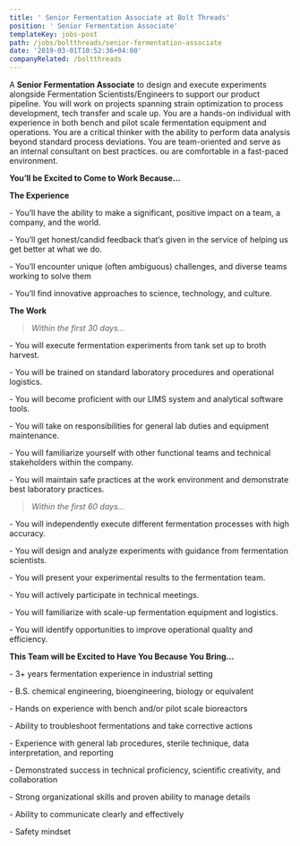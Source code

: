 ```yaml
---
title: ' Senior Fermentation Associate at Bolt Threads'
position: ' Senior Fermentation Associate'
templateKey: jobs-post
path: /jobs/boltthreads/senior-fermentation-associate
date: '2019-03-01T10:52:36+04:00'
companyRelated: /boltthreads
---
```

A **Senior Fermentation Associate** to design and execute experiments alongside Fermentation Scientists/Engineers to support our product pipeline.  You will work on projects spanning strain optimization to process development, tech transfer and scale up.  You are a hands-on individual with experience in both bench and pilot scale fermentation equipment and operations.  You are a critical thinker with the ability to perform data analysis beyond standard process deviations.  You are team-oriented and serve as an internal consultant on best practices.  ou are comfortable in a fast-paced environment.

**You’ll be Excited to Come to Work Because…**

**The Experience**

\- You’ll have the ability to make a significant, positive impact on a team, a company, and the world.

\- You’ll get honest/candid feedback that’s given in the service of helping us get better at what we do.

\- You’ll encounter unique (often ambiguous) challenges, and diverse teams working to solve them

\- You’ll find innovative approaches to science, technology, and culture. 



**The Work**

> _Within the first 30 days…_

\- You will execute fermentation experiments from tank set up to broth harvest.

\- You will be trained on standard laboratory procedures and operational logistics.

\- You will become proficient with our LIMS system and analytical software tools.

\- You will take on responsibilities for general lab duties and equipment maintenance.

\- You will familiarize yourself with other functional teams and technical stakeholders within the company.

\- You will maintain safe practices at the work environment and demonstrate best laboratory practices.



> _Within the first 60 days…_

\- You will independently execute different fermentation processes with high accuracy.

\- You will design and analyze experiments with guidance from fermentation scientists.

\- You will present your experimental results to the fermentation team.

\- You will actively participate in technical meetings.

\- You will familiarize with scale-up fermentation equipment and logistics.

\- You will identify opportunities to improve operational quality and efficiency.



**This Team will be Excited to Have You Because You Bring...**

\- 3+ years fermentation experience in industrial setting

\- B.S. chemical engineering, bioengineering, biology or equivalent

\- Hands on experience with bench and/or pilot scale bioreactors

\- Ability to troubleshoot fermentations and take corrective actions

\- Experience with general lab procedures, sterile technique, data interpretation, and reporting

\- Demonstrated success in technical proficiency, scientific creativity, and collaboration

\- Strong organizational skills and proven ability to manage details

\- Ability to communicate clearly and effectively

\- Safety mindset
